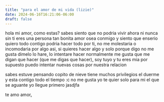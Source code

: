 ```yaml
---
title: "para el amor de mi vida (lizie)"
date: 2024-06-16T16:21:06-06:00
draft: false
---
```


hola mi amor[,](https://ancordss.github.io/lizie/nop/) como estas? sabes siento que no podria vivir ahora ni nunca sin ti
eres una persona tan  bonita amor osea conmigo y siento que enserio quiero todo contigo
podria hacer todo por ti[,](https://youtu.be/CzQNwHJi5K0?si=3S4tyqFdhid909Mw) no me molestaria o incomodaria por algo asi[,](https://ancordss.github.io/lizie/nop/) si quieres hacer algo y solo porque digo no me gusta dimelo
lo hare[,](https://youtu.be/CzQNwHJi5K0?si=3S4tyqFdhid909Mw) lo intentare hacer normalmente me gusta que me digan que hacer (que me digas que hacer)[,](https://ancordss.github.io/lizie/5/) soy tuyo y tu eres mia por supuesto
puedo intentar nuevas cosas por nuestra relacion

sabes estuve pensando copito de nieve tiene muchos privilegios el duerme y esta contigo todo el tiempo :c no me gusta yo te quier solo para mi
el que se aguante yo llegue primero jasdjfa 

te amo amor[.](https://ancordss.github.io/lizie/nop/)
